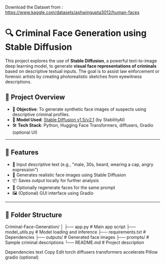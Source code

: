 Download the Dataset from : https://www.kaggle.com/datasets/ashwingupta3012/human-faces 
# 🔍 Criminal Face Generation using Stable Diffusion

This project explores the use of **Stable Diffusion**, a powerful text-to-image deep learning model, to generate **visual face representations of criminals** based on descriptive textual inputs. The goal is to assist law enforcement or forensic artists by creating photorealistic sketches from eyewitness descriptions.

## 🚀 Project Overview

- 🔎 **Objective**: To generate synthetic face images of suspects using descriptive criminal profiles.
- 🧠 **Model Used**: [Stable Diffusion v1.5/v2.1](https://github.com/CompVis/stable-diffusion) (by StabilityAI)
- 🛠️ **Tech Stack**: Python, Hugging Face Transformers, diffusers, Gradio (optional UI)

---

## 🧰 Features

- 📝 Input descriptive text (e.g., "male, 30s, beard, wearing a cap, angry expression")
- 🎨 Generates realistic face images using Stable Diffusion
- 📦 Saves output locally for further analysis
- 🔄 Optionally regenerate faces for the same prompt
- 🖼️ (Optional) GUI interface using Gradio

---

## 📁 Folder Structure

Criminal-Face-Generation/
│
├── app.py # Main app script
├── model_utils.py # Model loading and inference
├── requirements.txt # Dependencies
├── outputs/ # Generated face images
├── prompts/ # Sample criminal descriptions
└── README.md # Project description

 Dependencies
text
Copy
Edit
torch
diffusers
transformers
accelerate
Pillow
gradio (optional)
